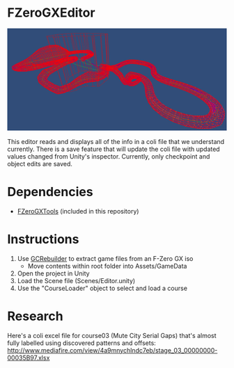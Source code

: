 # FZeroGXEditor
![F-Zero GX Course Editor](editor.png)

This editor reads and displays all of the info in a coli file that we understand currently. There is a save feature that will update the coli file with updated values changed from Unity's inspector. Currently, only checkpoint and object edits are saved.

# Dependencies
- [FZeroGXTools](https://github.com/Panzerhandschuh/FZeroGXTools) (included in this repository)

# Instructions
1. Use [GCRebuilder](https://gamebanana.com/tools/6410) to extract game files from an F-Zero GX iso
   - Move contents within root folder into Assets/GameData
2. Open the project in Unity
3. Load the Scene file (Scenes/Editor.unity)
4. Use the "CourseLoader" object to select and load a course

# Research
Here's a coli excel file for course03 (Mute City Serial Gaps) that's almost fully labelled using discovered patterns and offsets: http://www.mediafire.com/view/4a9mnychlndc7eb/stage_03_00000000-00035B97.xlsx
